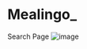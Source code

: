 # Mealingo_
Search Page 
![image](https://github.com/hrithika7499/Mealingo_/assets/110494774/47275439-c7d7-40a9-ae79-81a0eb5a71e6)
